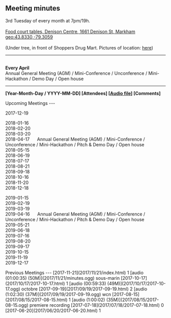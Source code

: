 Meeting minutes
---
3rd Tuesday of every month at 7pm/19h.  
<br><a href="https://maps.google.com/maps?f=q&hl=en&q=Denison+Centre+(Food+court+tables),+1661+Denison+St,+Markham" target='_blank'>Food court tables, Denison Centre, 1661 Denison St, Markham</a>
<br><a href="http://www.openstreetmap.org/?mlat=43.8330&mlon=-79.3059">geo:43.8330,-79.3059</a>
<br>
<br>(Under tree, in front of Shoppers Drug Mart.  Pictures of location: <a href="../../images/mall/shoppersdrugmart/index.html" target='_blank'>here</a>)


<hr>
<br><b>Every April</b>
<br>Annual General Meeting (AGM) / Mini-Conference / Unconference / Mini-Hackathon / Demo Day / Open house  
<br><https://en.wikipedia.org/wiki/Unconference>


<hr>

__[Year-Month-Day / YYYY-MM-DD] [Attendees] [[Audio file](https://en.wikipedia.org/wiki/Podcast#Oggcast)] [Comments]__

<!--
  &nbsp;&nbsp;&nbsp;&nbsp; 
-->

<span id="Upcoming" />	
Upcoming Meetings
---

2017-12-19  
  
2018-01-16  
2018-02-20  
2018-03-20  
2018-04-17 &nbsp;&nbsp;&nbsp;&nbsp;  Annual General Meeting (AGM) / Mini-Conference / Unconference / Mini-Hackathon / Pitch & Demo Day / Open house  
2018-05-15  
2018-06-19  
2018-07-17  
2018-08-21  
2018-09-18  
2018-10-16  
2018-11-20  
2018-12-18  

2019-01-15  
2019-02-19  
2019-03-19  
2019-04-16  &nbsp;&nbsp;&nbsp;&nbsp;  Annual General Meeting (AGM) / Mini-Conference / Unconference / Mini-Hackathon / Pitch & Demo Day / Open house  
2019-05-21  
2019-06-18  
2019-07-16  
2019-08-20  
2019-09-17  
2019-10-15  
2019-11-19  
2019-12-17  

<!--
  &nbsp;&nbsp;&nbsp;&nbsp; 
-->

<span id="Previous" />	
Previous Meetings
---
[2017-11-21](2017/11/21/index.html) 1 [audio (01:00:35) (50M)](2017/11/21/minutes.ogg) sous-marin  
[2017-10-17](2017/10/17/2017-10-17.html) 1 [audio (00:59:33) (49M)](2017/10/17/2017-10-17.ogg) octobre  
[2017-09-19](2017/09/19/2017-09-19.html) 2 [audio (1:02:30) (37M)](2017/09/19/2017-09-19.ogg) wcn  
[2017-08-15](2017/08/15/2017-08-15.html) 1 [audio (1:00:02) (35M)](2017/08/15/2017-08-15.ogg) premiere recording  
[2017-07-18](2017/07/18/2017-07-18.html) 0  
[2017-06-20](2017/06/20/2017-06-20.html) 1   

